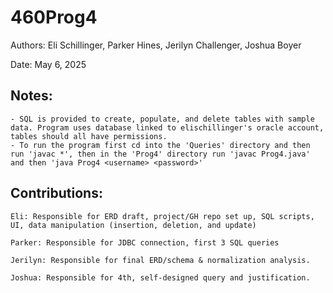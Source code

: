 # 460Prog4

Authors: Eli Schillinger, Parker Hines, Jerilyn Challenger, Joshua Boyer

Date: May 6, 2025

## Notes:
    - SQL is provided to create, populate, and delete tables with sample data. Program uses database linked to elischillinger's oracle account, tables should all have permissions.
    - To run the program first cd into the 'Queries' directory and then run 'javac *', then in the 'Prog4' directory run 'javac Prog4.java' and then 'java Prog4 <username> <password>'

## Contributions:
    Eli: Responsible for ERD draft, project/GH repo set up, SQL scripts, UI, data manipulation (insertion, deletion, and update)

    Parker: Responsible for JDBC connection, first 3 SQL queries

    Jerilyn: Responsible for final ERD/schema & normalization analysis.

    Joshua: Responsible for 4th, self-designed query and justification.
